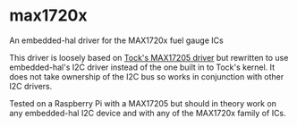 # max1720x
An embedded-hal driver for the MAX1720x fuel gauge ICs

This driver is loosely based on
[Tock's MAX17205 driver](https://github.com/tock/tock/blob/master/capsules/src/max17205.rs)
but rewritten to use embedded-hal's I2C driver instead of the one built in to
Tock's kernel.  It does not take ownership of the I2C bus so works in
conjunction with other I2C drivers.

Tested on a Raspberry Pi with a MAX17205 but should in theory work on any
embedded-hal I2C device and with any of the MAX1720x family of ICs.